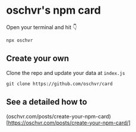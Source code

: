 # oschvr's npm card

Open your terminal and hit 👇

```
npx oschvr
```

## Create your own

Clone the repo and update your data at `index.js`

```
git clone https://github.com/oschvr/card
```

## See a detailed how to

(oschvr.com/posts/create-your-npm-card)[https://oschvr.com/posts/create-your-npm-card/]
